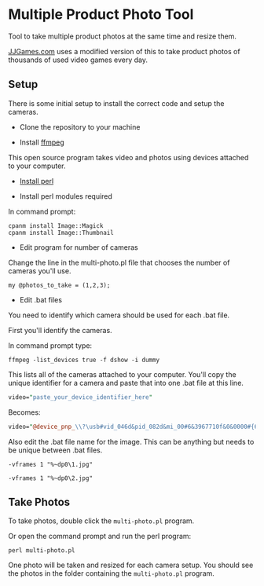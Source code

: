 # Multiple Product Photo Tool

Tool to take multiple product photos at the same time and resize them.

[JJGames.com](https://www.jjgames.com/) uses a modified version of this to take product photos
of thousands of used video games every day.

## Setup

There is some initial setup to install the correct code and setup the cameras.

* Clone the repository to your machine

* Install [ffmpeg](https://www.ffmpeg.org/download.html)

This open source program takes video and photos using devices attached to your computer.

* [Install perl](https://www.perl.org/get.html)

* Install perl modules required

In command prompt:

```
cpanm install Image::Magick
cpanm install Image::Thumbnail
```

* Edit program for number of cameras

Change the line in the multi-photo.pl file that chooses the number of cameras you'll use.

```
my @photos_to_take = (1,2,3);
```

* Edit .bat files

You need to identify which camera should be used for each .bat file.

First you'll identify the cameras.

In command prompt type:

```
ffmpeg -list_devices true -f dshow -i dummy
```

This lists all of the cameras attached to your computer.  You'll copy the unique identifier
for a camera and paste that into one .bat file at this line.

```perl
video="paste_your_device_identifier_here"
```

Becomes:

```perl
video="@device_pnp_\\?\usb#vid_046d&pid_082d&mi_00#6&3967710f&0&0000#{65e8773d-8f56-11d0-a3b9-00a0c9223196}\global"
```

Also edit the .bat file name for the image.  This can be anything but needs to be
unique between .bat files.

```
-vframes 1 "%~dp0\1.jpg"
```

```
-vframes 1 "%~dp0\2.jpg"
```

## Take Photos

To take photos, double click the `multi-photo.pl` program.

Or open the command prompt and run the perl program:

```
perl multi-photo.pl
```

One photo will be taken and resized for each camera setup.  You should see the photos
in the folder containing the `multi-photo.pl` program.
